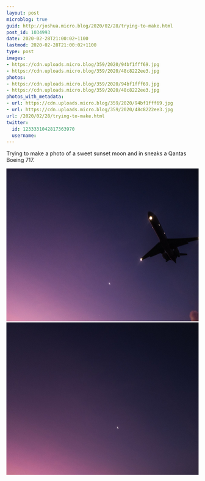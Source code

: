 ```yaml
---
layout: post
microblog: true
guid: http://joshua.micro.blog/2020/02/28/trying-to-make.html
post_id: 1034993
date: 2020-02-28T21:00:02+1100
lastmod: 2020-02-28T21:00:02+1100
type: post
images:
- https://cdn.uploads.micro.blog/359/2020/94bf1fff69.jpg
- https://cdn.uploads.micro.blog/359/2020/48c8222ee3.jpg
photos:
- https://cdn.uploads.micro.blog/359/2020/94bf1fff69.jpg
- https://cdn.uploads.micro.blog/359/2020/48c8222ee3.jpg
photos_with_metadata:
- url: https://cdn.uploads.micro.blog/359/2020/94bf1fff69.jpg
- url: https://cdn.uploads.micro.blog/359/2020/48c8222ee3.jpg
url: /2020/02/28/trying-to-make.html
twitter:
  id: 1233331042817363970
  username: 
---
```

Trying to make a photo of a sweet sunset moon and in sneaks a Qantas Boeing 717.

<img src="uploads/2020/94bf1fff69.jpg" width="600" height="400" alt="" /><img src="uploads/2020/48c8222ee3.jpg" width="600" height="399" alt="" />
